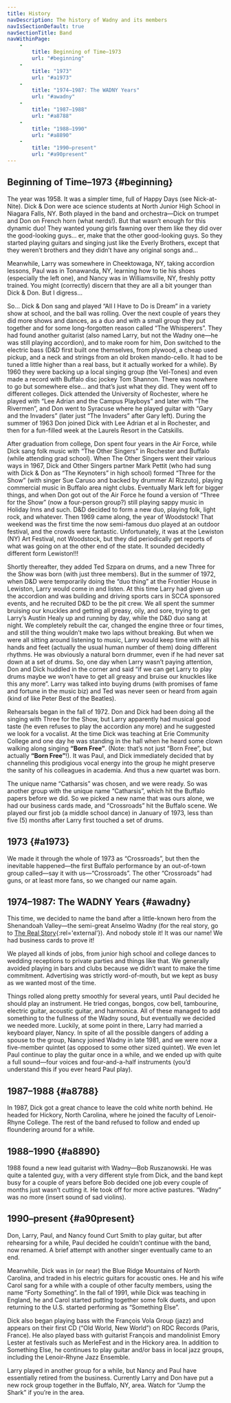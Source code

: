 ```yaml
---
title: History
navDescription: The history of Wadny and its members
navIsSectionDefault: true
navSectionTitle: Band
navWithinPage:
    -
        title: Beginning of Time–1973
        url: "#beginning"
    -
        title: "1973"
        url: "#a1973"
    -
        title: "1974–1987: The WADNY Years"
        url: "#awadny"
    -
        title: "1987–1988"
        url: "#a8788"
    -
        title: "1988–1990"
        url: "#a8890"
    -
        title: "1990–present"
        url: "#a90present"
---
```


## Beginning of Time–<time datetime="1973">1973</time> {#beginning}
The year was 1958. It was a simpler time, full of Happy Days (see Nick-at-Nite). Dick & Don were ace science students at North Junior High School in Niagara Falls, NY. Both played in the band and orchestra—Dick on trumpet and Don on French horn (what nerds!). But that wasn’t enough for this dynamic duo! They wanted young girls fawning over them like they did over the good-looking guys… er, make that the other good-looking guys. So they started playing guitars and singing just like the Everly Brothers, except that they weren’t brothers and they didn’t have any original songs and…

Meanwhile, Larry was somewhere in Cheektowaga, NY, taking accordion lessons, Paul was in Tonawanda, NY, learning how to tie his shoes (especially the left one), and Nancy was in Williamsville, NY, freshly potty trained. You might (correctly) discern that they are all a bit younger than Dick & Don. But I digress…

So… Dick & Don sang and played “All I Have to Do is Dream” in a variety show at school, and the ball was rolling. Over the next couple of years they did more shows and dances, as a duo and with a small group they put together and for some long-forgotten reason called “The Whisperers”. They had found another guitarist (also named Larry, but not the Wadny one—he was still playing accordion), and to make room for him, Don switched to the electric bass (D&D first built one themselves, from plywood, a cheap used pickup, and a neck and strings from an old broken mando-cello. It had to be tuned a little higher than a real bass, but it actually worked for a while). By 1960 they were backing up a local singing group (the Vel-Tones) and even made a record with Buffalo disc jockey Tom Shannon. There was nowhere to go but somewhere else… and that’s just what they did. They went off to different colleges. Dick attended the University of Rochester, where he played with “Lee Adrian and the Campus Playboys” and later with “The Rivermen”, and Don went to Syracuse where he played guitar with “Gary and the Invaders” (later just “The Invaders” after Gary left). During the summer of 1963 Don joined Dick with Lee Adrian et al in Rochester, and then for a fun-filled week at the Laurels Resort in the Catskills.

After graduation from college, Don spent four years in the Air Force, while Dick sang folk music with “The Other Singers” in Rochester and Buffalo (while attending grad school). When The Other Singers went their various ways in 1967, Dick and Other Singers partner Mark Pettit (who had sung with Dick & Don as “The Keynoters” in high school) formed “Three for the Show” (with singer Sue Caruso and backed by drummer Al Rizzuto), playing commercial music in Buffalo area night clubs. Eventually Mark left for bigger things, and when Don got out of the Air Force he found a version of “Three for the Show” (now a four-person group?) still playing sappy music in Holiday Inns and such. D&D decided to form a new duo, playing folk, light rock, and whatever. Then 1969 came along, the year of Woodstock! That weekend was the first time the now semi-famous duo played at an outdoor festival, and the crowds were fantastic. Unfortunately, it was at the Lewiston (NY) Art Festival, not Woodstock, but they did periodically get reports of what was going on at the other end of the state. It sounded decidedly different form Lewiston!!!

Shortly thereafter, they added Ted Szpara on drums, and a new Three for the Show was born (with just three members). But in the summer of 1972, when D&D were temporarily doing the “duo thing” at the Frontier House in Lewiston, Larry would come in and listen. At this time Larry had given up the accordion and was building and driving sports cars in SCCA sponsored events, and he recruited D&D to be the pit crew. We all spent the summer bruising our knuckles and getting all greasy, oily, and sore, trying to get Larry’s Austin Healy up and running by day, while the D&D duo sang at night. We completely rebuilt the car, changed the engine three or four times, and still the thing wouldn’t make two laps without breaking. But when we were all sitting around listening to music, Larry would keep time with all his hands and feet (actually the usual human number of them) doing different rhythms. He was obviously a natural born drummer, even if he had never sat down at a set of drums. So, one day when Larry wasn’t paying attention, Don and Dick huddled in the corner and said “if we can get Larry to play drums maybe we won’t have to get all greasy and bruise our knuckles like this any more”. Larry was talked into buying drums (with promises of fame and fortune in the music biz) and Ted was never seen or heard from again (kind of like Peter Best of the Beatles).

Rehearsals began in the fall of 1972. Don and Dick had been doing all the singing with Three for the Show, but Larry apparently had musical good taste (he even refuses to play the accordion any more) and he suggested we look for a vocalist. At the time Dick was teaching at Erie Community College and one day he was standing in the hall when he heard some clown walking along singing <b class="big">“Born Free”</b>. (Note: that’s not just “Born Free”, but actually <b class="big">“Born Free”</b>!). It was Paul, and Dick immediately decided that by channeling this prodigious vocal energy into the group he might preserve the sanity of his colleagues in academia. And thus a new quartet was born.

The unique name “Catharsis” was chosen, and we were ready. So was another group with the unique name “Catharsis”, which hit the Buffalo papers before we did. So we picked a new name that was ours alone, we had our business cards made, and “Crossroads” hit the Buffalo scene. We played our first job (a middle school dance) in January of 1973, less than five (5) months after Larry first touched a set of drums.

## <time datetime="1973">1973</time> {#a1973}

We made it through the whole of 1973 as “Crossroads”, but then the inevitable happened—the first Buffalo performance by an out-of-town group called—say it with us—“Crossroads”. The other “Crossroads” had guns, or at least more fans, so we changed our name again.

## <time datetime="1974">1974</time>–<time datetime="1987">1987</time>: The WADNY Years {#awadny}

This time, we decided to name the band after a little-known hero from the Shenandoah Valley—the semi-great Anselmo Wadny (for the real story, go to [The Real Story](http://webpages.charter.net/dickhull/wadny/thename.htm){:rel='external'}). And nobody stole it! It was our name! We had business cards to prove it!

We played all kinds of jobs, from junior high school and college dances to wedding receptions to private parties and things like that. We generally avoided playing in bars and clubs because we didn’t want to make the time commitment. Advertising was strictly word-of-mouth, but we kept as busy as we wanted most of the time.

Things rolled along pretty smoothly for several years, until Paul decided he should play an instrument. He tried congas, bongos, cow bell, tambourine, electric guitar, acoustic guitar, and harmonica. All of these managed to add something to the fullness of the Wadny sound, but eventually we decided we needed more. Luckily, at some point in there, Larry had married a keyboard player, Nancy. In spite of all the possible dangers of adding a spouse to the group, Nancy joined Wadny in late 1981, and we were now a five-member quintet (as opposed to some other sized quintet). We even let Paul continue to play the guitar once in a while, and we ended up with quite a full sound—four voices and four-and-a-half instruments (you’d understand this if you ever heard Paul play).

## <time datetime="1987">1987</time>–<time datetime="1988">1988</time> {#a8788}

In 1987, Dick got a great chance to leave the cold white north behind. He headed for Hickory, North Carolina, where he joined the faculty of Lenoir-Rhyne College. The rest of the band refused to follow and ended up floundering around for a while.

## <time datetime="1988">1988</time>–<time datetime="1990">1990</time> {#a8890}

1988 found a new lead guitarist with Wadny—Bob Ruszanowski. He was quite a talented guy, with a very different style from Dick, and the band kept busy for a couple of years before Bob decided one job every couple of months just wasn’t cutting it. He took off for more active pastures. “Wadny” was no more (insert sound of sad violins).

## <time datetime="1990">1990</time>–present {#a90present}

Don, Larry, Paul, and Nancy found Curt Smith to play guitar, but after rehearsing for a while, Paul decided he couldn’t continue with the band, now renamed. A brief attempt with another singer eventually came to an end.

Meanwhile, Dick was in (or near) the Blue Ridge Mountains of North Carolina, and traded in his electric guitars for acoustic ones. He and his wife Carol sang for a while with a couple of other faculty members, using the name “Forty Something”. In the fall of 1991, while Dick was teaching in England, he and Carol started putting together some folk duets, and upon returning to the U.S. started performing as “Something Else”.

Dick also began playing bass with the François Vola Group (jazz) and appears on their first CD (“Old World, New World”) on RDC Records (Paris, France). He also played bass with guitarist François and mandolinist Emory Lester at festivals such as MerleFest and in the Hickory area. In addition to Something Else, he continues to play guitar and/or bass in local jazz groups, including the Lenoir-Rhyne Jazz Ensemble.

Larry played in another group for a while, but Nancy and Paul have essentially retired from the business. Currently Larry and Don have put a new rock group together in the Buffalo, NY, area. Watch for “Jump the Shark” if you’re in the area.